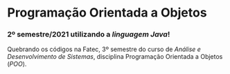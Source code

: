 # Programação Orientada a Objetos

### 2º semestre/2021 utilizando a *linguagem Java*!    

Quebrando os códigos na Fatec, 3º semestre do curso de *Análise e Desenvolvimento de Sistemas*, disciplina Programação Orientada a Objetos (*POO*).   